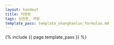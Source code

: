 ```yaml
---
layout: handout
title: 저령탕
tags: 상한론, 처방
template_pass: template_shanghanlun_formulas.md
---
```



{% include {{ page.template_pass }} %}